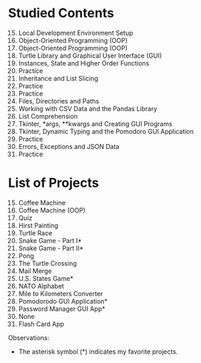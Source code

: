# Studied Contents

15. Local Development Environment Setup
16. Object-Oriented Programming (OOP)
17. Object-Oriented Programming (OOP)
18. Turtle Library and Graphical User Interface (GUI)
19. Instances, State and Higher Order Functions
20. Practice
21. Inheritance and List Slicing
22. Practice
23. Practice
24. Files, Directories and Paths
25. Working with CSV Data and the Pandas Library
26. List Comprehension
27. Tkinter, *args, **kwargs and Creating GUI Programs
28. Tkinter, Dynamic Typing and the Pomodoro GUI Application
29. Practice
30. Errors, Exceptions and JSON Data
31. Practice

# List of Projects

15. Coffee Machine
16. Coffee Machine (OOP)
17. Quiz
18. Hirst Painting
19. Turtle Race
20. Snake Game - Part I*
21. Snake Game - Part II*
22. Pong
23. The Turtle Crossing
24. Mail Merge
25. U.S. States Game*
26. NATO Alphabet
27. Mile to Kilometers Converter
28. Pomodorodo GUI Application*
29. Password Manager GUI App*
30. None
31. Flash Card App

Observations:

- The asterisk symbol (\*) indicates my favorite projects.
